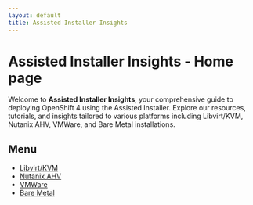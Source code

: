 ```yaml
---
layout: default
title: Assisted Installer Insights
---
```


# Assisted Installer Insights - Home page

Welcome to **Assisted Installer Insights**, your comprehensive guide to deploying OpenShift 4 using the Assisted Installer. Explore our resources, tutorials, and insights tailored to various platforms including Libvirt/KVM, Nutanix AHV, VMWare, and Bare Metal installations.

## Menu

- [Libvirt/KVM](#libvirt-kvm)
- [Nutanix AHV](#nutanix-ahv)
- [VMWare](#vmware)
- [Bare Metal](#bare-metal)
